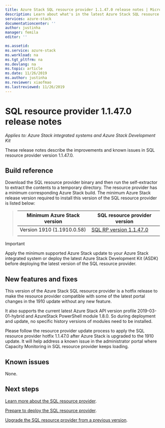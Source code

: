 ```yaml
---
title: Azure Stack SQL resource provider 1.1.47.0 release notes | Microsoft Docs
description: Learn about what's in the latest Azure Stack SQL resource provider update, including any known issues and where to download it.
services: azure-stack
documentationcenter: ''
author: justinha
manager: femila
editor: ''

ms.assetid:  
ms.service: azure-stack
ms.workload: na
ms.tgt_pltfrm: na
ms.devlang: na
ms.topic: article
ms.date: 11/26/2019
ms.author: justinha
ms.reviewer: xiaofmao
ms.lastreviewed: 11/26/2019
---
```


# SQL resource provider 1.1.47.0 release notes

*Applies to: Azure Stack integrated systems and Azure Stack Development Kit*

These release notes describe the improvements and known issues in SQL resource provider version 1.1.47.0.

## Build reference
Download the SQL resource provider binary and then run the self-extractor to extract the contents to a temporary directory. The resource provider has a minimum corresponding Azure Stack build. The minimum Azure Stack release version required to install this version of the SQL resource provider is listed below:

> |Minimum Azure Stack version|SQL resource provider version|
> |-----|-----|
> |Version 1910 (1.1910.0.58)|[SQL RP version 1.1.47.0](https://aka.ms/azurestacksqlrp11470)|  
> |     |     |

> [!IMPORTANT]
> Apply the minimum supported Azure Stack update to your Azure Stack integrated system or deploy the latest Azure Stack Development Kit (ASDK) before deploying the latest version of the SQL resource provider.

## New features and fixes

This version of the Azure Stack SQL resource provider is a hotfix release to make the resource provider compatible with some of the latest portal changes in the 1910 update without any new feature.

It also supports the current latest Azure Stack API version profile 2019-03-01-hybrid and AzureStack PowerShell module 1.8.0. So during deployment and update, no specific history versions of modules need to be installed.

Please follow the resource provider update process to apply the SQL resource provider hotfix 1.1.47.0 after Azure Stack is upgraded to the 1910 update. It will help address a known issue in the administrator portal where Capacity Monitoring in SQL resource provider keeps loading.

## Known issues

None.

## Next steps
[Learn more about the SQL resource provider](azure-stack-sql-resource-provider.md).

[Prepare to deploy the SQL resource provider](azure-stack-sql-resource-provider-deploy.md#prerequisites).

[Upgrade the SQL resource provider from a previous version](azure-stack-sql-resource-provider-update.md). 
